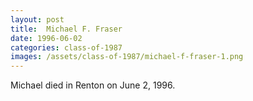 ```yaml
---
layout: post
title:  Michael F. Fraser
date: 1996-06-02
categories: class-of-1987
images: /assets/class-of-1987/michael-f-fraser-1.png
---
```

Michael died in Renton on June 2, 1996.
